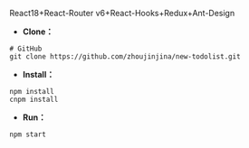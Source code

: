 React18+React-Router v6+React-Hooks+Redux+Ant-Design 

- **Clone：**

```text
# GitHub
git clone https://github.com/zhoujinjina/new-todolist.git
```

- **Install：**

```text
npm install
cnpm install
```

- **Run：**

```text
npm start
